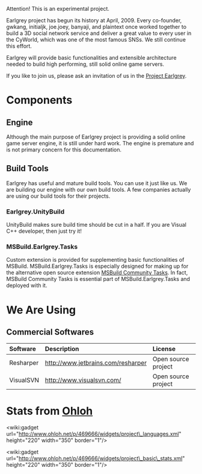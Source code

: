 Attention! This is an experimental project.

Earlgrey project has begun its history at April, 2009. Every co-founder, gwkang, initialjk, joe.joey, banyaji, and plaintext once worked together to build a 3D social network service and deliver a great value to every user in the CyWorld, which was one of the most famous SNSs. We still continue this effort.

Earlgrey will provide basic functionalities and extensible architecture needed to build high performing, still solid online game servers.

If you like to join us, please ask an invitation of us in the <a href='http://groups.google.com/group/project-earlgrey'>Project Earlgrey</a>.

# Components #
## Engine ##
Although the main purpose of Earlgrey project is providing a solid online game server engine, it is still under hard work. The engine is premature and is not primary concern for this documentation.

## Build Tools ##
Earlgrey has useful and mature build tools. You can use it just like us. We are building our engine with our own build tools. A few companies actually are using our build tools for their projects.

### Earlgrey.UnityBuild ###
UnityBuild makes sure build time should be cut in a half. If you are Visual C++ developer, then just try it!

### MSBuild.Earlgrey.Tasks ###
Custom extension is provided for supplementing basic functionalities of MSBuild. MSBuild.Earlgrey.Tasks is especially designed for making up for the alternative open source extension [MSBuild Community Tasks](http://msbuildtasks.tigris.org/). In fact, MSBuild Community Tasks is essential part of MSBuild.Earlgrey.Tasks and deployed with it.


# We Are Using #
## Commercial Softwares ##
| **Software** | **Description** | **License** |
|:-------------|:----------------|:------------|
| Resharper | http://www.jetbrains.com/resharper | Open source project |
| VisualSVN| http://www.visualsvn.com/ | Open source project |

# Stats from [Ohloh](http://www.ohloh.net/p/earlgrey) #
&lt;wiki:gadget url="http://www.ohloh.net/p/469666/widgets/project\_languages.xml"  height="220" width="350" border="1"/&gt;

&lt;wiki:gadget url="http://www.ohloh.net/p/469666/widgets/project\_basic\_stats.xml" height="220" width="350" border="1"/&gt;
